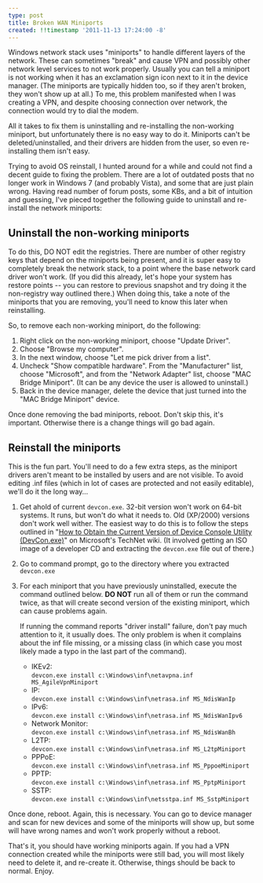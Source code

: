 ```yaml
---
type: post
title: Broken WAN Miniports
created: !!timestamp '2011-11-13 17:24:00 -8'
---
```

Windows network stack uses "miniports" to handle different layers of the network. These can sometimes "break" and cause VPN and possibly other network level services to not work properly. Usually you can tell a miniport is not working when it has an exclamation sign icon next to it in the device manager. (The miniports are typically hidden too, so if they aren't broken, they won't show up at all.) To me, this problem manifested when I was creating a VPN, and despite choosing connection over network, the connection would try to dial the modem.

All it takes to fix them is uninstalling and re-installing the non-working miniport, but unfortunately there is no easy way to do it. Miniports can't be deleted/uninstalled, and their drivers are hidden from the user, so even re-installing them isn't easy.

Trying to avoid OS reinstall, I hunted around for a while and could not find a decent guide to fixing the problem. There are a lot of outdated posts that no longer work in Windows 7 (and probably Vista), and some that are just plain wrong. Having read number of forum posts, some KBs, and a bit of intuition and guessing, I've pieced together the following guide to uninstall and re-install the network miniports:

## Uninstall the non-working miniports

To do this, DO NOT edit the registries. There are number of other registry keys that depend on the miniports being present, and it is super easy to completely break the network stack, to a point where the base network card driver won't work. (If you did this already, let's hope your system has restore points -- you can restore to previous snapshot and try doing it the non-registry way outlined there.) When doing this, take a note of the miniports that you are removing, you'll need to know this later when reinstalling.

So, to remove each non-working miniport, do the following:

1. Right click on the non-working miniport, choose "Update Driver".
2. Choose "Browse my computer".
3. In the next window, choose "Let me pick driver from a list".
4. Uncheck "Show compatible hardware". From the "Manufacturer" list, choose "Microsoft", and from the "Network Adapter" list, choose "MAC Bridge Miniport". (It can be any device the user is allowed to uninstall.)
5. Back in the device manager, delete the device that just turned into the "MAC Bridge Miniport" device.

Once done removing the bad miniports, reboot. Don't skip this, it's important. Otherwise there is a change things will go bad again.

## Reinstall the miniports

This is the fun part. You'll need to do a few extra steps, as the miniport drivers aren't meant to be installed by users and are not visible. To avoid editing .inf files (which in lot of cases are protected and not easily editable), we'll do it the long way…

1. Get ahold of current `devcon.exe`. 32-bit version won't work on 64-bit systems. It runs, but won't do what it needs to. Old (XP/2000) versions don't work well wither. The easiest way to do this is to follow the steps outlined in "[How to Obtain the Current Version of Device Console Utility (DevCon.exe)][getdevcon]" on Microsoft's TechNet wiki. (It involved getting an ISO image of a developer CD and extracting the `devcon.exe` file out of there.)
2. Go to command prompt, go to the directory where you extracted `devcon.exe`
3. For each miniport that you have previously uninstalled, execute the command outlined below. **DO NOT** run all of them or run the command twice, as that will create second version of the existing miniport, which can cause problems again.

    If running the command reports "driver install" failure, don't pay much attention to it, it usually does. The only problem is when it complains about the inf file missing, or a missing class (in which case you most likely made a typo in the last part of the command).

    * IKEv2:  
      `devcon.exe install c:\Windows\inf\netavpna.inf MS_AgileVpnMiniport`
    * IP:  
      `devcon.exe install c:\Windows\inf\netrasa.inf MS_NdisWanIp`
    * IPv6:  
      `devcon.exe install c:\Windows\inf\netrasa.inf MS_NdisWanIpv6`
    * Network Monitor:  
      `devcon.exe install c:\Windows\inf\netrasa.inf MS_NdisWanBh`
    * L2TP:  
      `devcon.exe install c:\Windows\inf\netrasa.inf MS_L2tpMiniport`
    * PPPoE:  
      `devcon.exe install c:\Windows\inf\netrasa.inf MS_PppoeMiniport`
    * PPTP:  
      `devcon.exe install c:\Windows\inf\netrasa.inf MS_PptpMiniport`
    * SSTP:  
      `devcon.exe install c:\Windows\inf\netsstpa.inf MS_SstpMiniport`

Once done, reboot. Again, this is necessary. You can go to device manager and scan for new devices and some of the miniports will show up, but some will have wrong names and won't work properly without a reboot.

That's it, you should have working miniports again. If you had a VPN connection created while the miniports were still bad, you will most likely need to delete it, and re-create it. Otherwise, things should be back to normal. Enjoy.

[getdevcon]: http://social.technet.microsoft.com/wiki/contents/articles/182.aspx
